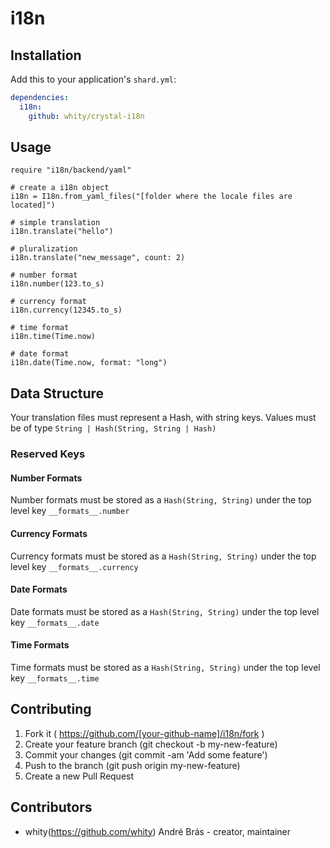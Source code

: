 # i18n

## Installation

Add this to your application's `shard.yml`:

```yaml
dependencies:
  i18n:
    github: whity/crystal-i18n
```

## Usage


```crystal
require "i18n/backend/yaml"

# create a i18n object
i18n = I18n.from_yaml_files("[folder where the locale files are located]")

# simple translation
i18n.translate("hello")

# pluralization
i18n.translate("new_message", count: 2)

# number format
i18n.number(123.to_s)

# currency format
i18n.currency(12345.to_s)

# time format
i18n.time(Time.now)

# date format
i18n.date(Time.now, format: "long")
```

## Data Structure
Your translation files must represent a Hash, with string keys. Values must be
of type `String | Hash(String, String | Hash)`

### Reserved Keys
#### Number Formats
Number formats must be stored as a `Hash(String, String)` under the top level
key `__formats__.number`

#### Currency Formats
Currency formats must be stored as a `Hash(String, String)` under the top level
key `__formats__.currency`


#### Date Formats
Date formats must be stored as a `Hash(String, String)` under the top level
key `__formats__.date`

#### Time Formats
Time formats must be stored as a `Hash(String, String)` under the top level
key `__formats__.time`

## Contributing

1. Fork it ( https://github.com/[your-github-name]/i18n/fork )
2. Create your feature branch (git checkout -b my-new-feature)
3. Commit your changes (git commit -am 'Add some feature')
4. Push to the branch (git push origin my-new-feature)
5. Create a new Pull Request

## Contributors

- whity(https://github.com/whity) André Brás - creator, maintainer
